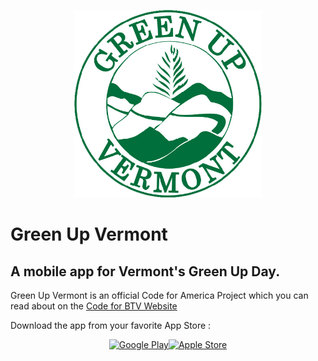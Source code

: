 
<p align="center">
  <img alt="Green Up Vermont Logo" width="300" height="300" src="./assets/images/app.png">
</p>
<h1>Green Up Vermont</h1>
<h2>A mobile app for Vermont's Green Up Day.</h2>
<p>Green Up Vermont is an official Code for America Project which you can read about on the <a href="http://codeforbtv.org/projects/greenup-app">Code for BTV Website</a>

<p>Download the app from your favorite App Store : </p>
<p align="center">
  <a href="https://play.google.com/store/apps/details?id=org.greenupvermont.app"><img src="https://marketing-image-production.s3.amazonaws.com/uploads/f6b617affe48b29f9e8e0cd4a2f00f8a689d4af60644ecb4815df27a6dfeded92347f4846b4f51c48ba3e1db61bb074baa745bb002c4a0bda12ec99213fc7f93.png" alt="Google Play"></a><a href="https://itunes.apple.com/us/app/green-up-vermont/id1364770239?mt=8"><img src="https://marketing-image-production.s3.amazonaws.com/uploads/b4e302ed648152b727e7dc9bd648e5ab962c68e414be6220b31e8013080f9fbd86cb9f9358cf8a3bcd3a00af309034c6ec68cb7ce1dfa7317e9b97d07cd4bbc6.png" alt="Apple Store"></a>
</p>
